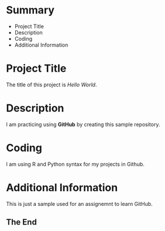 # Summary
- Project Title
- Description
- Coding
- Additional Information

# Project Title
The title of this project is *Hello World*.

# Description
I am practicing using **GitHub** by creating this sample repository.

# Coding
I am using R and Python syntax for my projects in Github.

# Additional Information
This is just a sample used for an assignemnt to learn GitHub. 

## The End
